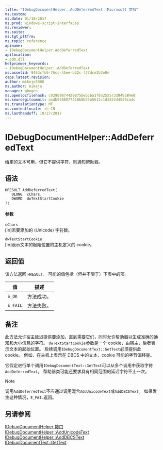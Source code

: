 ```yaml
---
title: "IDebugDocumentHelper::AddDeferredText |Microsoft 文档"
ms.custom: 
ms.date: 01/18/2017
ms.prod: windows-script-interfaces
ms.reviewer: 
ms.suite: 
ms.tgt_pltfrm: 
ms.topic: reference
apiname:
- IDebugDocumentHelper.AddDeferredText
apilocation:
- pdm.dll
helpviewer_keywords:
- IDebugDocumentHelper::AddDeferredText
ms.assetid: 9463cfb0-76cc-45ee-b32c-f37dce2b2e0e
caps.latest.revision: 
author: mikejo5000
ms.author: mikejo
manager: ghogen
ms.openlocfilehash: c92909874429075bebc6a1f0a252573d049584e8
ms.sourcegitcommit: aadb9588877418b8b55a5612c1d3842d4520ca4c
ms.translationtype: MT
ms.contentlocale: zh-CN
ms.lasthandoff: 10/27/2017
---
```

# <a name="idebugdocumenthelperadddeferredtext"></a>IDebugDocumentHelper::AddDeferredText
给定的文本可用，但它不提供字符，则通知帮助器。  
  
## <a name="syntax"></a>语法  
  
```  
HRESULT AddDeferredText(  
   ULONG  cChars,  
   DWORD  dwTextStartCookie  
);  
```  
  
#### <a name="parameters"></a>参数  
 `cChars`  
 [in]若要添加的 (Unicode) 字符数。  
  
 `dwTextStartCookie`  
 [in]表示文本的起始位置的主机定义的 cookie。  
  
## <a name="return-value"></a>返回值  
 该方法返回 `HRESULT`。 可能的值包括（但并不限于）下表中的项。  
  
|值|描述|  
|-----------|-----------------|  
|`S_OK`|方法成功。|  
|`E_FAIL`|方法失败。|  
  
## <a name="remarks"></a>备注  
 此方法允许宿主延迟提供要添加，直到需要它们，同时允许帮助器以生成准确的通知和大小信息的字符。 `dwTextStartCookie`参数是一个 cookie，由宿主，后者表示文本的起始位置。 后续调用`IDebugDocumentText::GetText`必须提供此 cookie。 例如，在主机上表示在 DBCS 中的文本，cookie 可能的字节偏移量。  
  
 它假定进行单个调用`IDebugDocumentText::GetText`可以从多个调用中获取字符`AddDeferredText`。 帮助器类可能还要求具有相同范围的延迟字符不止一次。  
  
> [!NOTE]
>  调用`AddDeferredText`不应通过调用混合`AddUnicodeText`或`AddDBCSText`。 如果发生这种情况，`E_FAIL`返回。  
  
## <a name="see-also"></a>另请参阅  
 [IDebugDocumentHelper 接口](../../winscript/reference/idebugdocumenthelper-interface.md)   
 [IDebugDocumentHelper::AddUnicodeText](../../winscript/reference/idebugdocumenthelper-addunicodetext.md)   
 [IDebugDocumentHelper::AddDBCSText](../../winscript/reference/idebugdocumenthelper-adddbcstext.md)   
 [IDebugDocumentText::GetText](../../winscript/reference/idebugdocumenttext-gettext.md)